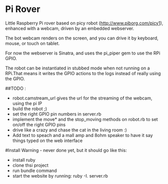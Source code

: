 Pi Rover
=======

Little Raspberry Pi rover based on picy robot (http://www.piborg.com/picy1), enhanced with a webcam, driven by an embedded webserver.

The bot webcam renders on the screen, and you can drive it by keyboard, mouse, or touch on tablet.

For now the webserver is Sinatra, and uses the pi_piper gem to use the RPi GPIO.

The robot can be instantiated in stubbed mode when not running on a RPi.That means it writes the GPIO actions to the logs instead of really using the GPIO.


##TODO :

- robot.camstream_url gives the url for the streaming of the webcam, using the pi IP
- build the robot ;)
- set the right GPIO pin numbers in server.rb
- implement the move* and the stop_moving methods on robot.rb to set on/off the right GPIO pins
- drive like a crazy and chase the cat in the living room :)
- Add text to speach and a mall amp and 8ohm speaker to have it say things typed on the web interface

#Install
Warning - never done yet, but it should go like this:
- install ruby
- clone thsi project
- run bundle command
- start the website by running: ruby -I. server.rb

